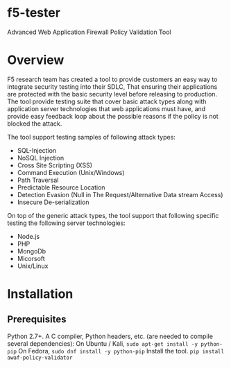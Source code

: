 # f5-tester
Advanced Web Application Firewall Policy Validation Tool

# Overview

F5 research team has created a tool to provide customers an easy way to integrate security testing into their SDLC,
That ensuring their applications are protected with the basic security level before releasing to production.
The tool provide testing suite that cover basic attack types along with application server technologies that web applications must have,  and provide easy feedback loop about the possible reasons if the policy is not blocked the attack.

The tool support testing samples of following attack types:

- SQL-Injection
- NoSQL Injection
- Cross Site Scripting (XSS)
- Command Execution (Unix/Windows)
- Path Traversal
- Predictable Resource Location
- Detection Evasion (Null in The Request/Alternative Data stream Access)
- Insecure De-serialization



On top of the generic attack types, the tool support that following specific testing the following server technologies:

- Node.js
- PHP
- MongoDb
- Micorsoft
- Unix/Linux

# Installation

## Prerequisites

Python 2.7+.
A C compiler, Python headers, etc. (are needed to compile several dependencies):
On Ubuntu / Kali, ```sudo apt-get install -y python-pip```
On Fedora, ```sudo dnf install -y python-pip```
Install the tool. ```pip install awaf-policy-validator```
